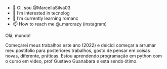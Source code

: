 - 👋 Oi, sou @MarcellaSilva03
- 👀 I’m interested in tecnolog
- 🌱 I’m currently learning romanc
- 📫 How to reach me @_marcrazy (instagram)

<!---
MarcellaSilva03/MarcellaSilva03 is a ✨ special ✨ repository because its `README.md` (this file) appears on your GitHub profile.
You can click the Preview link to take a look at your changes.
---> Olá, mundo!
Começarei meus trabalhos este ano (2022) e deicidi começar a arrumar meu postifolio para posteriores trabalhos, gosto de pensar em coisas novas, diferente, práticas.
Estou aprendendo programação em python com o curso em video, prof Gustavo Guanabara e está sendo ótimo.
